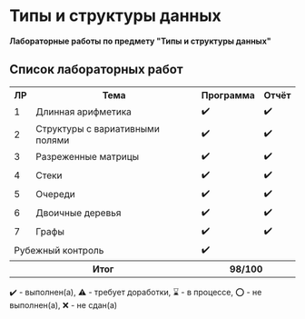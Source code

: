 # Типы и структуры данных

**Лабораторные работы по предмету "Типы и структуры данных"**

## Список лабораторных работ

<table>
   <tr>
    <th>ЛР</th>
    <th>Тема</th>
    <th>Программа</th>
    <th>Отчёт</th>
   </tr>
   <tr>
    <td>1</td>
    <td>Длинная арифметика</th>
    <td>✔️</th>
    <td>✔️</th>
   </tr>
   <tr>
    <td>2</td>
    <td>Структуры с вариативными полями</th>
    <td>✔️</th>
    <td>✔️</th>
   </tr>
   <tr>
    <td>3</td>
    <td>Разреженные матрицы</th>
    <td>✔️</th>
    <td>✔️</th>
   </tr>
   <tr>
    <td>4</td>
    <td>Стеки</th>
    <td>✔️</th>
    <td>✔️</th>
   </tr>
   <tr>
   <tr>
    <td>5</td>
    <td>Очереди</th>
    <td>✔️</th>
    <td>✔️</th>
   </tr>
   <tr>
   <tr>
    <td>6</td>
    <td>Двоичные деревья</th>
    <td>✔️</th>
    <td>✔️</th>
   </tr>
   <tr>
   <tr>
    <td>7</td>
    <td>Графы</th>
    <td>✔️</th>
    <td>✔️</th>
   </tr>
   <tr>
    <td colspan = "2">Рубежный контроль</td>
    <td colspan = "2">✔️</td>
   </tr>
   <tr>
    <th colspan = "2">Итог</th>
    <th colspan = "2">98/100</th>
   </tr>
</table>

✔️ - выполнен(а), ⚠️ - требует доработки, ⌛️ - в процессе, ⭕️ - не выполнен(а), ❌ - не сдан(а)
